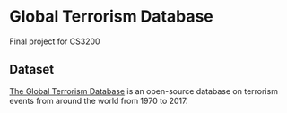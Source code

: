 # Global Terrorism Database
Final project for CS3200

## Dataset
[The Global Terrorism Database](https://www.kaggle.com/START-UMD/gtd/home) is an open-source database on terrorism events from around the world
from 1970 to 2017.

